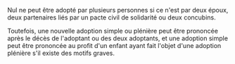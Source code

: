 Nul ne peut être adopté par plusieurs personnes si ce n'est par deux époux, deux partenaires liés par un pacte civil de solidarité ou deux concubins.

Toutefois, une nouvelle adoption simple ou plénière peut être prononcée après le décès de l'adoptant ou des deux adoptants, et une adoption simple peut être prononcée au profit d'un enfant ayant fait l'objet d'une adoption plénière s'il existe des motifs graves.
